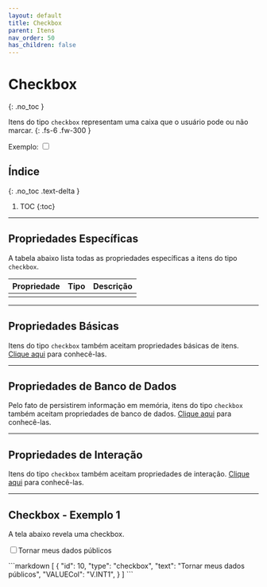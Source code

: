 ```yaml
---
layout: default
title: Checkbox
parent: Itens
nav_order: 50
has_children: false
---
```

# Checkbox
{: .no_toc }


Itens do tipo `checkbox` representam uma caixa que o usuário pode ou não marcar.
{: .fs-6 .fw-300 }

<div class="code-example" markdown="1">

Exemplo: <input type="checkbox"></input>

</div>

## Índice
{: .no_toc .text-delta }

1. TOC
{:toc}

---


## Propriedades Específicas

A tabela abaixo lista todas as propriedades específicas a itens do tipo `checkbox`.

| Propriedade           | Tipo      | Descrição                                                        |
|:----------------------|:----------|:-----------------------------------------------------------------|
|                       |           |

---

## Propriedades Básicas

Itens do tipo `checkbox` também aceitam propriedades básicas de itens. [Clique aqui](basicproperties.md) para conhecê-las.

---

## Propriedades de Banco de Dados

Pelo fato de persistirem informação em memória, itens do tipo `checkbox` também aceitam propriedades de banco de dados. [Clique aqui](databaseproperties.md) para conhecê-las.

---

## Propriedades de Interação

Itens do tipo `checkbox` também aceitam propriedades de interação. [Clique aqui](interactionproperties.md) para conhecê-las.

---

## Checkbox - Exemplo 1

A tela abaixo revela uma checkbox.

<div class="code-example" markdown="1">

<input type="checkbox">Tornar meus dados públicos</input>

</div>
```markdown
[
  {
    "id": 10,
    "type": "checkbox",
    "text": "Tornar meus dados públicos",
    "VALUECol": "V.INT1",
  }
]
```
